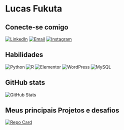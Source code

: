 # Lucas Fukuta

## Conecte-se comigo
[![LinkedIn](https://img.shields.io/badge/LinkedIn-000?style=for-the-badge&logo=linkedin&logoColor=0E76A8)](https://www.linkedin.com/in/lucasfukuta/)
[![Email](https://img.shields.io/badge/gmail-black?style=for-the-badge&logo=gmail)](mailto:lucasfukuta@gmail.com)
[![Instagram](https://img.shields.io/badge/Instagram-000?style=for-the-badge&logo=instagram)](https://www.instagram.com/lucasfukuta/)
## Habilidades
![Python](https://img.shields.io/badge/Python-000?style=for-the-badge&logo=python)
![R](https://img.shields.io/badge/R-276DC3?style=for-the-badge&logo=R)
![Elementor](https://img.shields.io/badge/Elementor-663399?style=for-the-badge&logo=elementor&logoColor=white)
![WordPress](https://img.shields.io/badge/WordPress-21759B?style=for-the-badge&logo=wordpress&logoColor=white)
![MySQL](https://img.shields.io/badge/MySQL-4479A1?style=for-the-badge&logo=mysql&logoColor=white)

## GitHub stats
![GitHub Stats](https://github-readme-stats.vercel.app/api?username=lucasfukuta&theme=transparent&bg_color=000&border_color=30A3DC&show_icons=true&icon_color=30A3DC&title_color=E94D5F&text_color=FFF&hide_title=true)


## Meus principais Projetos e desafios
[![Repo Card](https://github-readme-stats.vercel.app/api/pin/?username=lucasfukuta&repo=dio-lab-open-source&bg_color=000&border_color=30A3DC&show_icons=true&icon_color=30A3DC&title_color=E94D5F&text_color=FFF)](https://github.com/lucasfukuta/dio-lab-open-source)